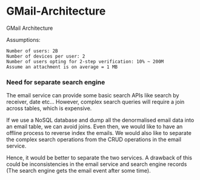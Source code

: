 # GMail-Architecture
GMail Architecture

Assumptions:
```
Number of users: 2B
Number of devices per user: 2
Number of users opting for 2-step verification: 10% ~ 200M
Assume an attachment is on average = 1 MB
```

### Need for separate search engine 

The email service can provide some basic search APIs like search by receiver, date etc… However, complex search queries will require a join across tables, which is expensive.

If we use a NoSQL database and dump all the denormalised email data into an email table, we can avoid joins. Even then, we would like to have an offline process to reverse index the emails. We would also like to separate the complex search operations from the CRUD operations in the email service.

Hence, it would be better to separate the two services. A drawback of this could be inconsistencies in the email service and search engine records (The search engine gets the email event after some time).

